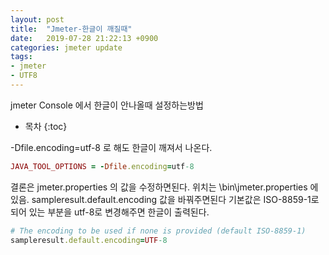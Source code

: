 ```yaml
---
layout: post
title:  "Jmeter-한글이 깨질때"
date:   2019-07-28 21:22:13 +0900
categories: jmeter update
tags:
- jmeter
- UTF8
---
```

jmeter Console 에서 한글이 안나올때 설정하는방법

* 목차
{:toc}

-Dfile.encoding=utf-8 로 해도 한글이 깨져서 나온다.

```ruby
JAVA_TOOL_OPTIONS = -Dfile.encoding=utf-8
```

결론은 jmeter.properties 의 값을 수정하면된다.
위치는 \bin\jmeter.properties 에 있음.
sampleresult.default.encoding 값을 바꿔주면된다
기본값은 ISO-8859-1로 되어 있는 부분을 utf-8로 변경해주면 한글이 출력된다.

```ruby
# The encoding to be used if none is provided (default ISO-8859-1)
sampleresult.default.encoding=UTF-8
```
